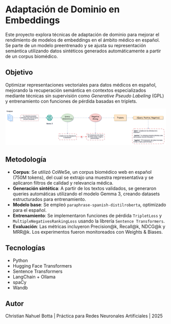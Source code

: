 # Adaptación de Dominio en Embeddings

Este proyecto explora técnicas de adaptación de dominio para mejorar el rendimiento de modelos de embeddings en el ámbito médico en español. Se parte de un modelo preentrenado y se ajusta su representación semántica utilizando datos sintéticos generados automáticamente a partir de un corpus biomédico.

## Objetivo

Optimizar representaciones vectoriales para datos médicos en español, mejorando la recuperación semántica en contextos especializados mediante técnicas sin supervisión como *Generative Pseudo Labeling* (GPL) y entrenamiento con funciones de pérdida basadas en triplets.

![Diagrama de Adaptación de Dominio - Flujo de generacion de datos etiquetados](./imgs/domain_adaptation.png)

## Metodología

* **Corpus**: Se utilizó CoWeSe, un corpus biomédico web en español (750M tokens), del cual se extrajo una muestra representativa y se aplicaron filtros de calidad y relevancia médica.
* **Generación sintética**: A partir de los textos validados, se generaron queries automáticas utilizando el modelo Gemma 3, creando datasets estructurados para entrenamiento.
* **Modelo base**: Se empleó `paraphrase-spanish-distilroberta`, optimizado para el español.
* **Entrenamiento**: Se implementaron funciones de pérdida `TripletLoss` y `MultipleNegativesRankingLoss` usando la librería `Sentence Transformers`.
* **Evaluación**: Las métricas incluyeron Precision\@k, Recall\@k, NDCG\@k y MRR\@k. Los experimentos fueron monitoreados con Weights & Biases.

## Tecnologías

* Python
* Hugging Face Transformers
* Sentence Transformers
* LangChain + Ollama
* spaCy
* Wandb

## Autor

Christian Nahuel Botta | Práctica para Redes Neuronales Artificiales | 2025

